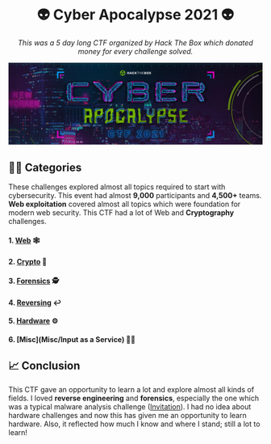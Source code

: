 <h1 align="center">👽 Cyber Apocalypse 2021 👽</h1>
<p align="center"><i>This was a 5 day long CTF organized by Hack The Box which donated money for every challenge solved.</i></p> 

![banner](banner.png)

## 👨‍💻 Categories
These challenges explored almost all topics required to start with cybersecurity. This event had almost **9,000** participants and **4,500+** teams. **Web exploitation** covered almost all topics which were foundation for modern web security. This CTF had a lot of Web and **Cryptography** challenges.

#### 1. ️[Web](Web/MiniSTRypalace) 🕸 
#### 2. [Crypto](Crypto) 🔑  
#### 3. [Forensics](Forensics) 🕵️ 
#### 4. [Reversing](Reversing) ↩️ 
#### 5. [Hardware]() ⚙️ 
#### 6. [Misc](Misc/Input as a Service)  🐱‍👤 

## 📈 Conclusion
This CTF gave an opportunity to learn a lot and explore almost all kinds of fields. I loved **reverse engineering** and **forensics**, especially the one which was a typical malware analysis challenge ([Invitation](Forensics/Invitation)). I had no idea about hardware challenges and now this has given me an opportunity to learn hardware. Also, it reflected how much I know and where I stand; still a lot to learn!
